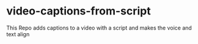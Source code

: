 # video-captions-from-script
This Repo adds captions to a video with a script and makes the voice and text align
